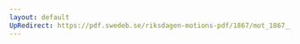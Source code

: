 ```yaml
---
layout: default
UpRedirect: https://pdf.swedeb.se/riksdagen-motions-pdf/1867/mot_1867__ak__00088/mot_1867__ak__00088_001.pdf
---
```

